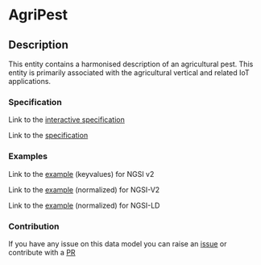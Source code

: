 # AgriPest

## Description 

This entity contains a harmonised description of an agricultural pest. This
entity is primarily associated with the agricultural vertical and related
IoT applications.

### Specification

Link to the [interactive specification](https://swagger.lab.fiware.org/?url=https://smart-data-models.github.io/dataModel.Agrifood/AgriPest/swagger.yaml)

Link to the [specification](https://smart-data-models.github.io/dataModel.Agrifood/AgriPest/doc/spec.md)
### Examples

Link to the [example](https://smart-data-models.github.io/dataModel.Agrifood/AgriPest/examples/example.json) (keyvalues) for NGSI v2

Link to the [example](https://smart-data-models.github.io/dataModel.Agrifood/AgriPest/examples/example-normalized.json) (normalized) for NGSI-V2

Link to the [example](https://smart-data-models.github.io/dataModel.Agrifood/AgriPest/examples/example-normalized.jsonld) (normalized) for NGSI-LD
### Contribution

 If you have any issue on this data model you can raise an [issue](https://github.com/smart-data-models/dataModel.Agrifood/issues)  or contribute with a [PR](https://github.com/smart-data-models/dataModel.Agrifood/pulls)